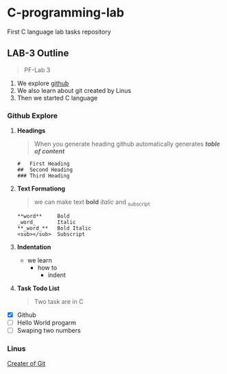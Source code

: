 # C-programming-lab
First C language lab tasks repository

## LAB-3 Outline
> PF-Lab 3
1. We explore [github](https://github.com/)
2. We also learn about git created by Linus
3. Then we started C language

### Github Explore
1. **Headings**
   > When you generate heading github automatically generates **_table of content_**
   ```
   #   First Heading
   ##  Second Heading
   ### Third Heading
   ```
1. **Text Formationg**
   > we can make text **bold** _italic_ and <sub> subscript </sub> 
   ```
   **word**     Bold
   _word_       Italic
   **_word_**   Bold Italic
   <sub></sub>  Subscript
   ```
1. **Indentation**
   - we learn
      - how to
         - indent

1. **Task Todo List**
   > Two task are in C
- [x] Github
- [ ] Hello World progarm
- [ ] Swaping two numbers

### Linus
[Creater of Git](https://www.google.com/url?sa=i&url=https%3A%2F%2Fwww.pcmag.com%2Fnews%2Flinuxs-linus-torvalds-sorry-for-being-a-jerk&psig=AOvVaw0-A8NmdEEnR98AI0JtlhmO&ust=1756796670191000&source=images&cd=vfe&opi=89978449&ved=0CBUQjRxqFwoTCPj-n-3_to8DFQAAAAAdAAAAABAE)
